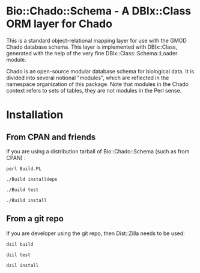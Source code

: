 # Bio::Chado::Schema - A DBIx::Class ORM layer for Chado

This is a standard object-relational mapping layer for use with the GMOD Chado
database schema.  This layer is implemented with DBIx::Class, generated with
the help of the very fine DBIx::Class::Schema::Loader module.

Chado is an open-source modular database schema for biological data.  It is
divided into several notional "modules", which are reflected in the namespace
organization of this package.  Note that modules in the Chado context refers to
sets of tables, they are not modules in the Perl sense.

# Installation

## From CPAN and friends

If you are using a distribution tarball of Bio::Chado::Schema (such as from CPAN) :

    perl Build.PL

    ./Build installdeps

    ./Build test

    ./Build install

## From a git repo

If you are developer using the git repo, then Dist::Zilla needs to be used:

    dzil build

    dzil test

    dzil install
